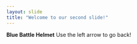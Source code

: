 ```yaml
---
layout: slide
title: "Welcome to our second slide!"
---
```

**Blue Battle Helmet**
Use the left arrow to go back!
